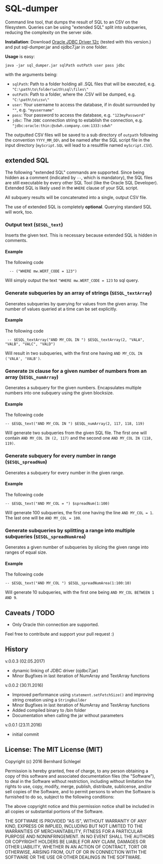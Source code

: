 # SQL-dumper

Command line tool, that dumps the result of SQL to an CSV on the filesystem. Queries can be using "extended SQL"
split into subqueries, reducing the complexity on the server side.

**Installation**: 
Download [Oracle JDBC Driver 12c](http://www.oracle.com/technetwork/database/features/jdbc/jdbc-drivers-12c-download-1958347.html) (tested with this version.) and put sql-dumper.jar and ojdbc7.jar in one folder.

**Usage** is easy:

    java -jar sql_dumper.jar sqlPath outPath user pass jdbc

with the arguments being:

- `sqlPath`: Path to a folder holding all .SQL files that will be executed, e.g. `"C:\path\to\folder\with\sql\files\"`
- `outPath`: Path to a folder, where the .CSV will be dumped, e.g. `"C:\path\to\csv\"`
- `user`: Your username to access the database, if in doubt surrounded by `""`, e.g. `"myusername"`
- `pass`: Your password to access the database, e.g. `"123myPassword"`
- `jdbc`: The `JDBC` connection string to establish the connection, e.g. `"jdbc:oracle:thin:@sdwh.company.com:1333:sdwh"`

The outputted CSV files will be saved to a sub directory of `outpath` following the convention `YYYY_MM_DD\` and be
named after the SQL script file in the input directory (`myScript.SQL` will lead to a resultfile named `myScript.CSV`).

## extended SQL

The following "extended SQL" commands are supported. Since being hidden as a comment (indicated by `--`, which is mandatory), 
the SQL files are still executable by every other SQL Tool (like the Oracle SQL Developer). Extended SQL is likely used 
in the `WHERE` clause of your SQL script.

All subquery results will be concatenated into a single, output CSV file.

The use of extended SQL is completely **optional**. Querying standard SQL will work, too.

### Output text (`$ESQL_text`)

Inserts the given text. This is necessary because extended SQL is hidden in comments.

#### Example

The following code 

      -- ("WHERE mw.WERT_CODE = 123")
      
Will simply output the text `"WHERE mw.WERT_CODE = 123` to sql query.

### Generate subqueries by an array of strings (`$ESQL_textArray`)

Generates subqueries by querying for values from the given array. The number of values
queried at a time can be set explicitly.

#### Example

The following code

     -- $ESQL_textArray("AND MY_COL IN ") $ESQL_textArray(2, "VALA", "VALB", "VALC", "VALD")
     
Will result in two subqueries, with the first one having `AND MY_COL IN ('VALA', 'VALB')`.


### Generate `IN` clause for a given number of numbers from an array (`$ESQL_numArray`)

Generates a subquery for the given numbers. Encapsulates multiple numbers into one subquery using the given blocksize.

#### Example

The following code

    -- $ESQL_text("AND MY_COL IN ") $ESQL_numArray(2, 117, 118, 119)
    
Will generate two subqueries from the given SQL file. The first one will contain `AND MY_COL IN (2, 117)` and the second 
one `AND MY_COL IN (118, 119)`.

### Generate subquery for every number in range (`$ESQL_spreadNum`)

Generates a subquery for every number in the given range.

#### Example

The following code

    -- $ESQL_text("AND MY_COL = ") $spreadNum(1:100)
    
Will generate 100 subqueries, the first one having the line `AND MY_COL = 1`. The last one will be `AND MY_COL = 100`.


### Generate subqueries by splitting a range into multiple subqueries (`$ESQL_spreadNumArea`)

Generates a given number of subqueries by slicing the given range into ranges of equal size.

#### Example

The following code

    -- $ESQL_text("AND MY_COL ") $ESQL_spreadNumArea(1:100:10)
    
Will generate 10 subqueries, with the first one being `AND MY_COL BETWEEN 1 AND 9`.

## Caveats / TODO

- Only Oracle thin connection are supported.

Feel free to contribute and support your pull request :)

## History
v.0.0.3 (02.05.2017)

- dynamic linking of JDBC driver (ojdbc7.jar) 
- Minor Bugfixes in last iteration of NumArray and TextArray functions 

v.0.0.2 (30.11.2016)

- Improved performance using `statement.setFetchSize()` and improving string creation using a `StringBuilder`
- Minor Bugfixes in last iteration of NumArray and TextArray functions 
- Added compiled binary to /bin folder
- Documentation when calling the jar without parameters

v.0.0.1 (23.11.2016)

- initial commit

## License: The MIT License (MIT)

Copyright (c) 2016 Bernhard Schlegel

Permission is hereby granted, free of charge, to any person obtaining a copy of this software and associated documentation files (the "Software"), to deal in the Software without restriction, including without limitation the rights to use, copy, modify, merge, publish, distribute, sublicense, and/or sell copies of the Software, and to permit persons to whom the Software is furnished to do so, subject to the following conditions:

The above copyright notice and this permission notice shall be included in all copies or substantial portions of the Software.

THE SOFTWARE IS PROVIDED "AS IS", WITHOUT WARRANTY OF ANY KIND, EXPRESS OR IMPLIED, INCLUDING BUT NOT LIMITED TO THE WARRANTIES OF MERCHANTABILITY, FITNESS FOR A PARTICULAR PURPOSE AND NONINFRINGEMENT. IN NO EVENT SHALL THE AUTHORS OR COPYRIGHT HOLDERS BE LIABLE FOR ANY CLAIM, DAMAGES OR OTHER LIABILITY, WHETHER IN AN ACTION OF CONTRACT, TORT OR OTHERWISE, ARISING FROM, OUT OF OR IN CONNECTION WITH THE SOFTWARE OR THE USE OR OTHER DEALINGS IN THE SOFTWARE.